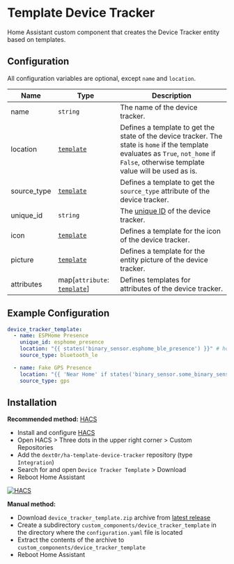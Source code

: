 # Template Device Tracker

Home Assistant custom component that creates the Device Tracker entity based on templates.

## Configuration

All configuration variables are optional, except `name` and `location`.

| Name        | Type                                                                                        | Description                                                                                                                                                                             |
| ----------- | ------------------------------------------------------------------------------------------- | --------------------------------------------------------------------------------------------------------------------------------------------------------------------------------------- |
| name        | `string`                                                                                    | The name of the device tracker.                                                                                                                                                         |
| location    | [`template`](https://www.home-assistant.io/docs/configuration/templating)                   | Defines a template to get the state of the device tracker. The state is `home` if the template evaluates as `True`, `not_home` if `False`, otherwise template value will be used as is. |
| source_type | [`template`](https://www.home-assistant.io/docs/configuration/templating)                   | Defines a template to get the `source_type` attribute of the device tracker.                                                                                                            |
| unique_id   | `string`                                                                                    | The [unique ID](https://developers.home-assistant.io/docs/entity_registry_index/#unique-id) of the device tracker.                                                                      |
| icon        | [`template`](https://www.home-assistant.io/docs/configuration/templating)                   | Defines a template for the icon of the device tracker.                                                                                                                                  |
| picture     | [`template`](https://www.home-assistant.io/docs/configuration/templating)                   | Defines a template for the entity picture of the device tracker.                                                                                                                        |
| attributes  | map[`attribute`: [`template`](https://www.home-assistant.io/docs/configuration/templating)] | Defines templates for attributes of the device tracker.                                                                                                                                 |

## Example Configuration

```yaml
device_tracker_template:
  - name: ESPHome Presence
    unique_id: esphome_presence
    location: "{{ states('binary_sensor.esphome_ble_presence') }}" # home or not_home
    source_type: bluetooth_le

  - name: Fake GPS Presence
    location: "{{ 'Near Home' if states('binary_sensor.some_binary_sensor') else False }}"  # Near Home or not_home
    source_type: gps
```

## Installation

**Recommended method:** [HACS](https://hacs.xyz/)

* Install and configure [HACS](https://hacs.xyz/docs/use/#getting-started-with-hacs)
* Open HACS > Three dots in the upper right corner > Custom Repositories
* Add the `dext0r/ha-template-device-tracker` repository (type `Integration`)
* Search for and open `Device Tracker Template` > Download
* Reboot Home Assistant

[![HACS](https://my.home-assistant.io/badges/hacs_repository.svg)](https://my.home-assistant.io/redirect/hacs_repository/?owner=dext0r&repository=ha-template-device-tracker&category=Integration)

**Manual method:**

* Download `device_tracker_template.zip` archive from [latest release](https://github.com/dext0r/ha-template-device-tracker/releases/latest)
* Create a subdirectory `custom_components/device_tracker_template` in the directory where the `configuration.yaml` file is located
* Extract the contents of the archive to `custom_components/device_tracker_template`
* Reboot Home Assistant
